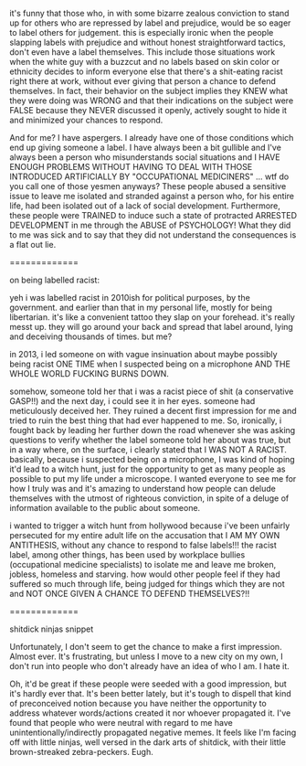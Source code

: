 
it's funny that those who, in with some bizarre zealous conviction to
stand up for others who are repressed by label and prejudice, would be
so eager to label others for judgement. this is especially ironic when
the people slapping labels with prejudice and without honest
straightforward tactics, don't even have a label themselves. This
include those situations work when the white guy with a buzzcut and no
labels based on skin color or ethnicity decides to inform everyone
else that there's a shit-eating racist right there at work, without
ever giving that person a chance to defend themselves. In fact, their
behavior on the subject implies they KNEW what they were doing was
WRONG and that their indications on the subject were FALSE because
they NEVER discussed it openly, actively sought to hide it and
minimized your chances to respond.

And for me? I have aspergers. I already have one of those conditions
which end up giving someone a label. I have always been a bit gullible
and I've always been a person who misunderstands social situations and
I HAVE ENOUGH PROBLEMS WITHOUT HAVING TO DEAL WITH THOSE INTRODUCED
ARTIFICIALLY BY "OCCUPATIONAL MEDICINERS" ... wtf do you call one of
those yesmen anyways? These people abused a sensitive issue to leave
me isolated and stranded against a person who, for his entire life,
had been isolated out of a lack of social development. Furthermore,
these people were TRAINED to induce such a state of protracted
ARRESTED DEVELOPMENT in me through the ABUSE of PSYCHOLOGY! What they
did to me was sick and to say that they did not understand the
consequences is a flat out lie.

=============

on being labelled racist:

yeh i was labelled racist in 2010ish for political purposes, by the
government. and earlier than that in my personal life, mostly for
being libertarian. it's like a convenient tattoo they slap on your
forehead. it's really messt up. they will go around your back and
spread that label around, lying and deceiving thousands of times. but
me?

in 2013, i led someone on with vague insinuation about maybe possibly
being racist ONE TIME when I suspected being on a microphone AND THE
WHOLE WORLD FUCKING BURNS DOWN.

somehow, someone told her that i was a racist piece of shit (a
conservative GASP!!) and the next day, i could see it in her
eyes. someone had meticulously deceived her. They ruined a decent
first impression for me and tried to ruin the best thing that had ever
happened to me. So, ironically, i fought back by leading her further
down the road whenever she was asking questions to verify whether the
label someone told her about was true, but in a way where, on the
surface, i clearly stated that I WAS NOT A RACIST. basically, because
i suspected being on a microphone, I was kind of hoping it'd lead to a
witch hunt, just for the opportunity to get as many people as possible
to put my life under a microscope. I wanted everyone to see me for how
I truly was and it's amazing to understand how people can delude
themselves with the utmost of righteous conviction, in spite of a
deluge of information available to the public about someone.

i wanted to trigger a witch hunt from hollywood because i've been
unfairly persecuted for my entire adult life on the accusation that I
AM MY OWN ANTITHESIS, without any chance to respond to false labels!!!
the racist label, among other things, has been used by workplace
bullies (occupational medicine specialists) to isolate me and leave me
broken, jobless, homeless and starving. how would other people feel if
they had suffered so much through life, being judged for things which
they are not and NOT ONCE GIVEN A CHANCE TO DEFEND THEMSELVES?!!

=============

shitdick ninjas snippet

Unfortunately, I don't seem to get the chance to make a first
impression. Almost ever. It's frustrating, but unless I move to a new
city on my own, I don't run into people who don't already have an idea
of who I am. I hate it.

Oh, it'd be great if these people were seeded with a good impression,
but it's hardly ever that. It's been better lately, but it's tough to
dispell that kind of preconceived notion because you have neither the
opportunity to address whatever words/actions created it nor whoever
propagated it. I've found that people who were neutral with regard to
me have unintentionally/indirectly propagated negative memes. It feels
like I'm facing off with little ninjas, well versed in the dark arts
of shitdick, with their little brown-streaked zebra-peckers. Eugh.
